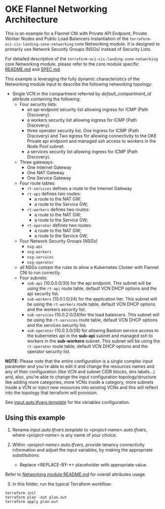 <!-- BEGIN_TF_DOCS -->
# OKE Flannel Networking Architecture 

This is an example for a Flannel CNI with Private API Endpoint, Private Worker Nodes and Public Load Balancers instantiation of the ```terraform-oci-cis-landing-zone-networking``` core Networking module. It is designed to primarily use Network Security Groups (NSGs) instead of Security Lists.

For detailed description of the ```terraform-oci-cis-landing-zone-networking``` core Networking module, please refer to the core module specific [README.md](../../README.md) and [SPEC.md](../../SPEC.md).

This example is leveraging the fully dynamic characteristics of the Networking module input to describe the following networking topology:

- Single VCN in the compartment referred by *default_compartment_id* attribute containing the following:
    - Four security lists:
        - an api endpoint security list allowing ingress for ICMP (Path Discovery).
        - a workers security list allowing ingress for ICMP (Path Discovery).
        - three operator security list. One ingress for ICMP (Path Discovery) and Two egress for allowing connectivity to the OKE Private api endpoint and managed ssh access to workers in the Node Pool subnet.
        - a services security list allowing ingress for ICMP (Path Discovery).
    - Three gateways:
        - One Internet Gateway
        - One NAT Gateway
        - One Service Gateway
    - Four route tables:
        - ```rt-services``` defines a route to the Internet Gateway
        - ```rt-api``` defines two routes:
            - a route to the NAT GW;
            - a route to the Service GW;
        - ```rt-workers``` defines two routes:
            - a route to the NAT GW;
            - a route to the Service GW;
        - ```rt-operator``` defines two routes:
            - a route to the NAT GW;
            - a route to the Service GW;                        
    - Four Network Security Groups (NSGs)
        - ```nsg-api```
        - ```nsg-workers``` 
        - ```nsg-services```
        - ```nsg-operator```
    - all NSGs contain the rules to allow a Kubernetes Cluster with Flannel CNI to run correctly.
    - Four subnets:
        - ```sub-api``` (10.0.0.0/30) for the api endpoint. This subnet will be using the ```rt-api``` route table, default VCN DHCP options and the api security list.
        - ```sub-workers``` (10.0.1.0/24) for the application tier. This subnet will be using the ```rt-workers``` route table, default VCN DHCP options and the workers security list.
        - ```sub-services``` (10.0.2.0/24)for the load balancers. This subnet will be using the ```rt-services``` route table, default VCN DHCP options and the services security list.
        - ```sub-operator``` (10.0.3.0/28) for allowing Bastion service access to the kubernetes api in the **sub-api** subnet and managed ssh to workers in the **sub-workers** subnet. This subnet will be using the ```rt-operator``` route table, default VCN DHCP options and the operator security list.

__NOTE:__ Please note that the entire configuration is a single complex input parameter and you're able to edit it and change the resources names and any of their configuration (like VCN and subnet CIDR blocks, dns labels...) and, also, you're able to change the input configuration topology/structure like adding more categories, more VCNs inside a category, more subnets inside a VCN or inject new resources into existing VCNs and this will reflect into the topology that terraform will provision.

See [input.auto.tfvars.template](./input.auto.tfvars.template) for the variables configuration.

## Using this example
1. Rename *input.auto.tfvars.template* to *\<project-name\>.auto.tfvars*, where *\<project-name\>* is any name of your choice.

2. Within *\<project-name\>.auto.tfvars*, provide tenancy connectivity information and adjust the input variables, by making the appropriate substitutions:
   - Replace \<REPLACE-BY-\*\> placeholder with appropriate value. 
   
Refer to [Networking module README.md](../../README.md) for overall attributes usage.

3. In this folder, run the typical Terraform workflow:
```
terraform init
terraform plan -out plan.out
terraform apply plan.out
```


